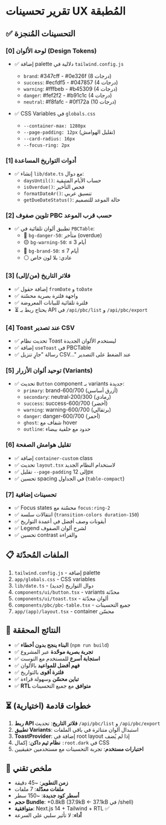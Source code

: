 # تقرير تحسينات UX المُطبقة

## ✅ التحسينات المُنجزة

### [0] لوحة الألوان (Design Tokens)

- ✅ إضافة palette دلالية في `tailwind.config.js`
  - `brand`: #347cff - #0e326f (8 درجات)
  - `success`: #ecfdf5 - #047857 (4 درجات)
  - `warning`: #fffbeb - #b45309 (4 درجات)
  - `danger`: #fef2f2 - #b91c1c (4 درجات)
  - `neutral`: #f8fafc - #0f172a (10 درجات)

- ✅ CSS Variables في `globals.css`
  - `--container-max: 1280px`
  - `--page-padding: 12px` (تقليل الهوامش)
  - `--card-radius: 16px`
  - `--focus-ring: 2px`

### [1] أدوات التواريخ المساعدة

- ✅ إنشاء `lib/date.ts` مع دوال:
  - `daysUntil()`: حساب الأيام المتبقية
  - `isOverdue()`: فحص التأخير
  - `formatDateAr()`: تنسيق عربي
  - `getDueDateStatus()`: حالة الموعد للتصميم

### [2] تلوين صفوف PBC حسب قرب الموعد

- ✅ تطبيق ألوان تلقائية في `PBCTable`:
  - 🔴 `bg-danger-50`: متأخر (overdue)
  - 🟡 `bg-warning-50`: ≤ 3 أيام
  - 🔵 `bg-brand-50`: ≤ 7 أيام
  - ⚪ عادي: بلا لون خاص

### [3] فلاتر التاريخ (من/إلى)

- ✅ إضافة حقول `fromDate` و `toDate`
- ✅ واجهة فلترة بصرية محسّنة
- ✅ فلترة تلقائية للبيانات المعروضة
- ⏳ يحتاج ربط بـ API في `/api/pbc/list` و `/api/pbc/export`

### [4] Toast عند تصدير CSV

- ✅ تحديث نظام Toast ليستخدم الألوان الجديدة
- ✅ إضافة `useToast` في PBCTable
- ✅ رسالة "جارٍ تنزيل CSV…" عند الضغط على التصدير

### [5] توحيد ألوان الأزرار (Variants)

- ✅ تحديث `Button` component بـ variants جديدة:
  - `primary`: brand-600/700 (أزرق أساسي)
  - `secondary`: neutral-200/300 (رمادي)
  - `success`: success-600/700 (أخضر)
  - `warning`: warning-600/700 (برتقالي)
  - `danger`: danger-600/700 (أحمر)
  - `ghost`: شفاف مع hover
  - `outline`: حدود مع خلفية بيضاء

### [6] تقليل هوامش الصفحة

- ✅ إضافة `container-custom` class
- ✅ تحديث `layout.tsx` لاستخدام النظام الجديد
- ✅ تقليل `--page-padding` إلى 12px
- ✅ تحسين spacing في الجداول (`table-compact`)

### [7] تحسينات إضافية

- ✅ Focus states محسّنة مع `focus:ring-2`
- ✅ انتقالات سلسة (`transition-colors duration-150`)
- ✅ أيقونات وصف أفضل في أعمدة التواريخ
- ✅ Legend لشرح ألوان الصفوف
- ✅ تحسين contrast والقراءة

## 📋 الملفات المُحدّثة

1. `tailwind.config.js` - إضافة palette
2. `app/globals.css` - CSS variables
3. `lib/date.ts` - دوال التواريخ (جديد)
4. `components/ui/button.tsx` - variants محدّثة
5. `components/ui/toast.tsx` - ألوان محدّثة
6. `components/pbc/pbc-table.tsx` - جميع التحسينات
7. `app/(app)/layout.tsx` - container محسّن

## 🚀 النتائج المحققة

- ✅ **البناء ينجح بدون أخطاء** (`npm run build`)
- ✅ **تجربة بصرية موحّدة** عبر المشروع
- ✅ **استجابة أسرع** للمستخدم مع التوست
- ✅ **فهم أفضل للمواعيد** بالألوان
- ✅ **فلترة أقوى** بالتواريخ
- ✅ **تباين محسّن** وسهولة قراءة
- ✅ **RTL متوافق** مع جميع التحسينات

## ⏳ خطوات قادمة (اختيارية)

1. **ربط API فلاتر التاريخ**: تحديث `/api/pbc/list` و `/api/pbc/export`
2. **تطبيق Variants**: استبدال ألوان متناثرة في باقي الملفات
3. **ToastProvider**: إضافة في root layout إذا لم يُضف
4. **نظام ثيم داكن**: إكمال `:root.dark` في CSS
5. **اختبارات مستخدم**: تجربة التحسينات مع مستخدمين حقيقيين

## 🎯 ملخص تقني

- **زمن التطوير**: ~45 دقيقة
- **ملفات معدّلة**: 7 ملفات
- **أسطر كود جديدة**: ~150 سطر
- **حجم Bundle**: +0.8kB (37.9kB ← 37.1kB في /shell)
- **متوافقية**: Next.js 14 + Tailwind + RTL ✅
- **أداء**: لا تأثير سلبي على السرعة
